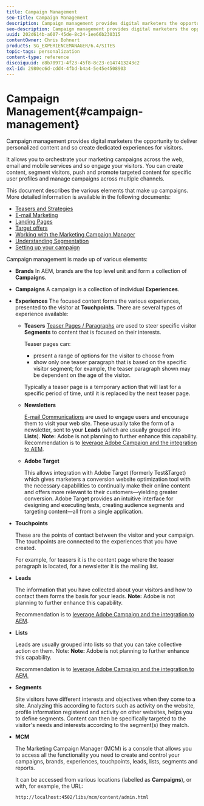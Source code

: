 ```yaml
---
title: Campaign Management
seo-title: Campaign Management
description: Campaign management provides digital marketers the opportunity to deliver personalized content and so create dedicated experiences for visitors. It allows you to orchestrate your marketing campaigns across the web, email and mobile services and so engage your visitors.
seo-description: Campaign management provides digital marketers the opportunity to deliver personalized content and so create dedicated experiences for visitors. It allows you to orchestrate your marketing campaigns across the web, email and mobile services and so engage your visitors.
uuid: 202d614b-a607-45de-8c24-1ee66b230315
contentOwner: Chris Bohnert
products: SG_EXPERIENCEMANAGER/6.4/SITES
topic-tags: personalization
content-type: reference
discoiquuid: e8b70971-4f23-45f8-8c23-e147413243c2
exl-id: 2980ec6d-cdd4-4fbd-b4a4-5e45e4508903
---
```

# Campaign Management{#campaign-management}

Campaign management provides digital marketers the opportunity to deliver personalized content and so create dedicated experiences for visitors.

It allows you to orchestrate your marketing campaigns across the web, email and mobile services and so engage your visitors. You can create content, segment visitors, push and promote targeted content for specific user profiles and manage campaigns across multiple channels.

This document describes the various elements that make up campaigns. More detailed information is available in the following documents:

* [Teasers and Strategies](/help/sites-classic-ui-authoring/classic-personalization-campaigns-teasers-strategy.md)
* [E-mail Marketing](/help/sites-classic-ui-authoring/classic-personalization-campaigns-email.md)
* [Landing Pages](/help/sites-classic-ui-authoring/classic-personalization-campaigns-landingpage.md)
* [Target offers](/help/sites-classic-ui-authoring/classic-personalization-campaigns-target-offers.md)
* [Working with the Marketing Campaign Manager](/help/sites-classic-ui-authoring/classic-personalization-campaigns-mktg-manager.md)
* [Understanding Segmentation](/help/sites-classic-ui-authoring/classic-personalization-campaigns-segmentation.md)
* [Setting up your campaign](/help/sites-classic-ui-authoring/classic-personalization-campaigns-setting-up-your.md)

Campaign management is made up of various elements:

* **Brands** 
  In AEM, brands are the top level unit and form a collection of **Campaigns**.

* **Campaigns** 
  A campaign is a collection of individual **Experiences**.

* **Experiences** 
  The focused content forms the various experiences, presented to the visitor at **Touchpoints**. There are several types of experience available:

    * **Teasers** 
      [Teaser Pages / Paragraphs](#teasers) are used to steer specific visitor **Segments** to content that is focused on their interests.

      Teaser pages can:

        * present a range of options for the visitor to choose from
        * show only one teaser paragraph that is based on the specific visitor segment; for example, the teaser paragraph shown may be dependent on the age of the visitor.

      Typically a teaser page is a temporary action that will last for a specific period of time, until it is replaced by the next teaser page.
    
    * **Newsletters** 

      [E-mail Communications](#emailmarketing) are used to engage users and encourage them to visit your web site. These usually take the form of a newsletter, sent to your **Leads** (which are usually grouped into **Lists**). **Note:** Adobe is not planning to further enhance this capability. Recommendation is to [leverage Adobe Campaign and the integration to AEM](/help/sites-administering/campaign.md).
    
    * **Adobe Target** 

      This allows integration with Adobe Target (formerly Test&Target) which gives marketers a conversion website optimization tool with the necessary capabilities to continually make their online content and offers more relevant to their customers—yielding greater conversion. Adobe Target provides an intuitive interface for designing and executing tests, creating audience segments and targeting content—all from a single application.

* **Touchpoints** 

  These are the points of contact between the visitor and your campaign. The touchpoints are connected to the experiences that you have created. 

  For example, for teasers it is the content page where the teaser paragraph is located, for a newsletter it is the mailing list.

* **Leads** 

  The information that you have collected about your visitors and how to contact them forms the basis for your leads. **Note:** Adobe is not planning to further enhance this capability. 

  Recommendation is to [leverage Adobe Campaign and the integration to AEM](/help/sites-administering/campaign.md).  

* **Lists** 

  Leads are usually grouped into lists so that you can take collective action on them. Note: **Note:** Adobe is not planning to further enhance this capability. 

  Recommendation is to [leverage Adobe Campaign and the integration to AEM.](/help/sites-administering/campaign.md)  

* **Segments** 

  Site visitors have different interests and objectives when they come to a site. Analyzing this according to factors such as activity on the website, profile information registered and activity on other websites, helps you to define segments. Content can then be specifically targeted to the visitor's needs and interests according to the segment(s) they match.

* **MCM** 

  The Marketing Campaign Manager (MCM) is a console that allows you to access all the functionality you need to create and control your campaigns, brands, experiences, touchpoints, leads, lists, segments and reports. 

  It can be accessed from various locations (labelled as **Campaigns**), or with, for example, the URL: 
  
  `http://localhost:4502/libs/mcm/content/admin.html`
